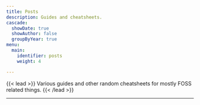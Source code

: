 ```yaml
---
title: Posts
description: Guides and cheatsheets.
cascade:
  showDate: true
  showAuthor: false
  groupByYear: true
menu:
  main:
    identifier: posts
    weight: 4

---
```

{{< lead >}}
Various guides and other random cheatsheets for mostly FOSS related things.
{{< /lead >}}

---